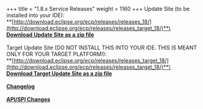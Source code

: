+++
title = "1.8.x Service Releases"
weight = 1160
+++
Update Site (to be installed into your IDE):\
**[http://download.eclipse.org/ecp/releases/releases_18/](http://download.eclipse.org/ecp/releases/releases_target_18/)**\
\
**[Download Update Site as a zip file](http://www.eclipse.org/downloads/download.php?file=/ecp/releases/releases_18/180/180.zip)**\
\
Target Update Site (DO NOT INSTALL THIS INTO YOUR IDE. THIS IS MEANT ONLY FOR YOUR TARGET PLATFORM!):\
**[http://download.eclipse.org/ecp/releases/releases_target_18/](http://download.eclipse.org/ecp/releases/releases_target_18/)**\
\
**[Download Target Update Site as a zip file](http://www.eclipse.org/downloads/download.php?file=/ecp/releases/releases_target_18/180/180.zip)**\
\
**[Changelog](https://bugs.eclipse.org/bugs/buglist.cgi?query_format=advanced&product=ECP&target_milestone=1.8.0)**\
\
**[API/SPI Changes](https://www.eclipse.org/ecp/project-info/ECP_172_180_API_SPI_changes.html)**



